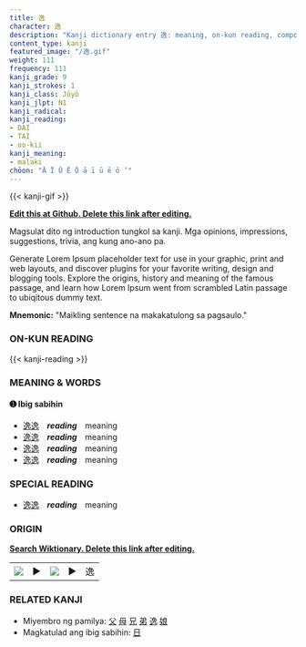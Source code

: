 ```yaml
---
title: 逸
character: 逸
description: "Kanji dictionary entry 逸: meaning, on-kun reading, compounds, origin, related kanji"
content_type: kanji
featured_image: "/逸.gif"
weight: 111
frequency: 111
kanji_grade: 9
kanji_strokes: 1
kanji_class: Jōyō
kanji_jlpt: N1
kanji_radical: 
kanji_reading: 
- DAI
- TAI
- oo-kii
kanji_meaning:
- malaki
chōon: "Ā Ī Ū Ē Ō ā ī ū ē ō ’"
---
```

[//]: # (Don't edit the line below. Kanji animated GIF code is automatically generated.)
{{< kanji-gif >}}

[//]: # (Edit below this line.)

**[Edit this at Github. Delete this link after editing.](https://github.com/tim0g/tim/tree/main/content/kanji/逸/index.md)**

Magsulat dito ng introduction tungkol sa kanji. Mga opinions, impressions, suggestions, trivia, ang kung ano-ano pa.

Generate Lorem Ipsum placeholder text for use in your graphic, print and web layouts, and discover plugins for your favorite writing, design and blogging tools. Explore the origins, history and meaning of the famous passage, and learn how Lorem Ipsum went from scrambled Latin passage to ubiqitous dummy text.
 
**Mnemonic:** "Maikling sentence na makakatulong sa pagsaulo."

### ON-KUN READING

[//]: # (Don't edit the line below. ON-KUN READING code is automatically generated.)
{{< kanji-reading >}}

### MEANING & WORDS

#### ➊ **Ibig sabihin**
  - [逸](../逸)[逸](../逸)　***reading***　meaning
  - [逸](../逸)[逸](../逸)　***reading***　meaning
  - [逸](../逸)[逸](../逸)　***reading***　meaning
  - [逸](../逸)[逸](../逸)　***reading***　meaning

### SPECIAL READING
  - [逸](../逸)[逸](../逸)　***reading***　meaning

### ORIGIN

**[Search Wiktionary. Delete this link after editing.](https://wiktionary.org/wiki/逸)**
<table class="kanji-table"><tr><td>
<img src="60px-逸-bronze.svg.png">
</td><td>▶</td><td>
<img src="60px-逸-oracle.svg.png">
</td><td>▶</td>
<td class="kanji-origin">逸</td>
</tr></table>

### RELATED KANJI
- Miyembro ng pamilya: [父](../父) [母](../母) [兄](../兄) [弟](../弟) [逸](../逸) [娘](../娘)
- Magkatulad ang ibig sabihin: [日](../日)
